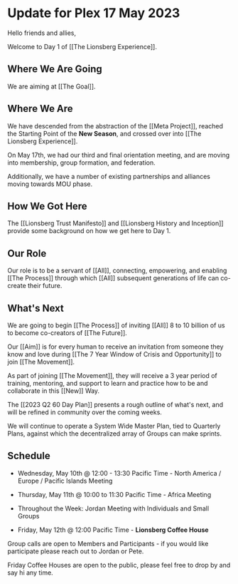 # Update for Plex 17 May 2023

Hello friends and allies,

Welcome to Day 1 of [[The Lionsberg Experience]].

## Where We Are Going

We are aiming at [[The Goal]].

## Where We Are

We have descended from the abstraction of the [[Meta Project]], reached the Starting Point of the **New Season**, and crossed over into [[The Lionsberg Experience]].

On May 17th, we had our third and final orientation meeting, and are moving into membership, group formation, and federation.

Additionally, we have a number of existing partnerships and alliances moving towards MOU phase.

## How We Got Here

The [[Lionsberg Trust Manifesto]] and [[Lionsberg History and Inception]] provide some background on how we get here to Day 1.

## Our Role

Our role is to be a servant of [[All]], connecting, empowering, and enabling [[The Process]] through which [[All]] subsequent generations of life can co-create their future.

## What's Next

We are going to begin [[The Process]] of inviting [[All]] 8 to 10 billion of us to become co-creators of [[The Future]].

Our [[Aim]] is for every human to receive an invitation from someone they know and love during [[The 7 Year Window of Crisis and Opportunity]] to join [[The Movement]].

As part of joining [[The Movement]], they will receive a 3 year period of training, mentoring, and support to learn and practice how to be and collaborate in this [[New]] Way.

The [[2023 Q2 60 Day Plan]] presents a rough outline of what's next, and will be refined in community over the coming weeks.

We will continue to operate a System Wide Master Plan, tied to Quarterly Plans, against which the decentralized array of Groups can make sprints.

## Schedule

-   Wednesday, May 10th @ 12:00 - 13:30 Pacific Time - North America / Europe / Pacific Islands Meeting
    
-   Thursday, May 11th @ 10:00 to 11:30 Pacific Time - Africa Meeting
    
-   Throughout the Week: Jordan Meeting with Individuals and Small Groups
    
-   Friday, May 12th @ 12:00 Pacific Time - **Lionsberg Coffee House**
    

Group calls are open to Members and Participants - if you would like participate please reach out to Jordan or Pete.

Friday Coffee Houses are open to the public, please feel free to drop by and say hi any time.

